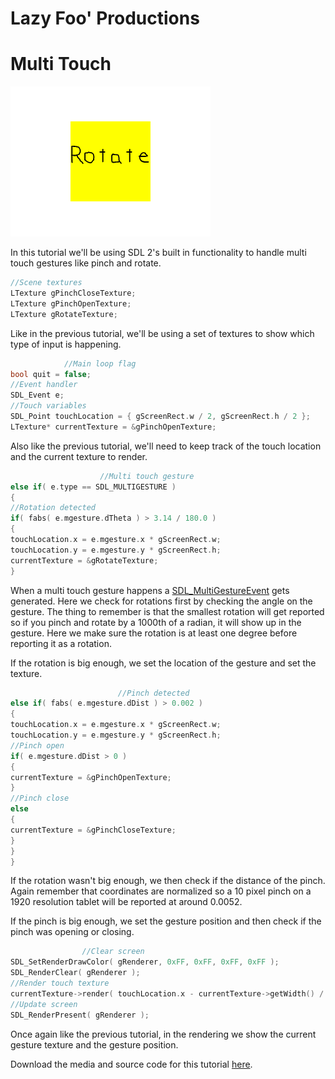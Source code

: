 # Lazy Foo' Productions


# Multi Touch

![](images/preview-51.png)

In this tutorial we'll be using SDL 2's built in functionality to handle multi touch gestures like pinch and rotate.
```cpp
//Scene textures
LTexture gPinchCloseTexture;
LTexture gPinchOpenTexture;
LTexture gRotateTexture;
```
Like in the previous tutorial, we'll be using a set of textures to show which type of input is happening.
```cpp
            //Main loop flag
bool quit = false;
//Event handler
SDL_Event e;
//Touch variables
SDL_Point touchLocation = { gScreenRect.w / 2, gScreenRect.h / 2 };
LTexture* currentTexture = &gPinchOpenTexture;
```
Also like the previous tutorial, we'll need to keep track of the touch location and the current texture to render.
```cpp
                    //Multi touch gesture
else if( e.type == SDL_MULTIGESTURE )
{
//Rotation detected
if( fabs( e.mgesture.dTheta ) > 3.14 / 180.0 )
{
touchLocation.x = e.mgesture.x * gScreenRect.w;
touchLocation.y = e.mgesture.y * gScreenRect.h;
currentTexture = &gRotateTexture;
}
```
When a multi touch gesture happens a [SDL_MultiGestureEvent](https://wiki.libsdl.org/SDL_MultiGestureEvent) gets generated. Here we check for rotations first by checking the angle on the gesture. The thing to
remember is that the smallest rotation will get reported so if you pinch and rotate by a 1000th of a radian, it will show up in the gesture. Here we make sure the rotation is at least one degree before reporting it as a
rotation.

If the rotation is big enough, we set the location of the gesture and set the texture.
```cpp
                        //Pinch detected
else if( fabs( e.mgesture.dDist ) > 0.002 )
{
touchLocation.x = e.mgesture.x * gScreenRect.w;
touchLocation.y = e.mgesture.y * gScreenRect.h;
//Pinch open
if( e.mgesture.dDist > 0 )
{
currentTexture = &gPinchOpenTexture;
}
//Pinch close
else
{
currentTexture = &gPinchCloseTexture;
}
}
}
```
If the rotation wasn't big enough, we then check if the distance of the pinch. Again remember that coordinates are normalized so a 10 pixel pinch on a 1920 resolution tablet will be reported at around 0.0052.

If the pinch is big enough, we set the gesture position and then check if the pinch was opening or closing.
```cpp
                //Clear screen
SDL_SetRenderDrawColor( gRenderer, 0xFF, 0xFF, 0xFF, 0xFF );
SDL_RenderClear( gRenderer );
//Render touch texture
currentTexture->render( touchLocation.x - currentTexture->getWidth() / 2, touchLocation.y - currentTexture->getHeight() / 2 );
//Update screen
SDL_RenderPresent( gRenderer );
```
Once again like the previous tutorial, in the rendering we show the current gesture texture and the gesture position.

Download the media and source code for this tutorial [here](zip/55_multitouch.zip).
